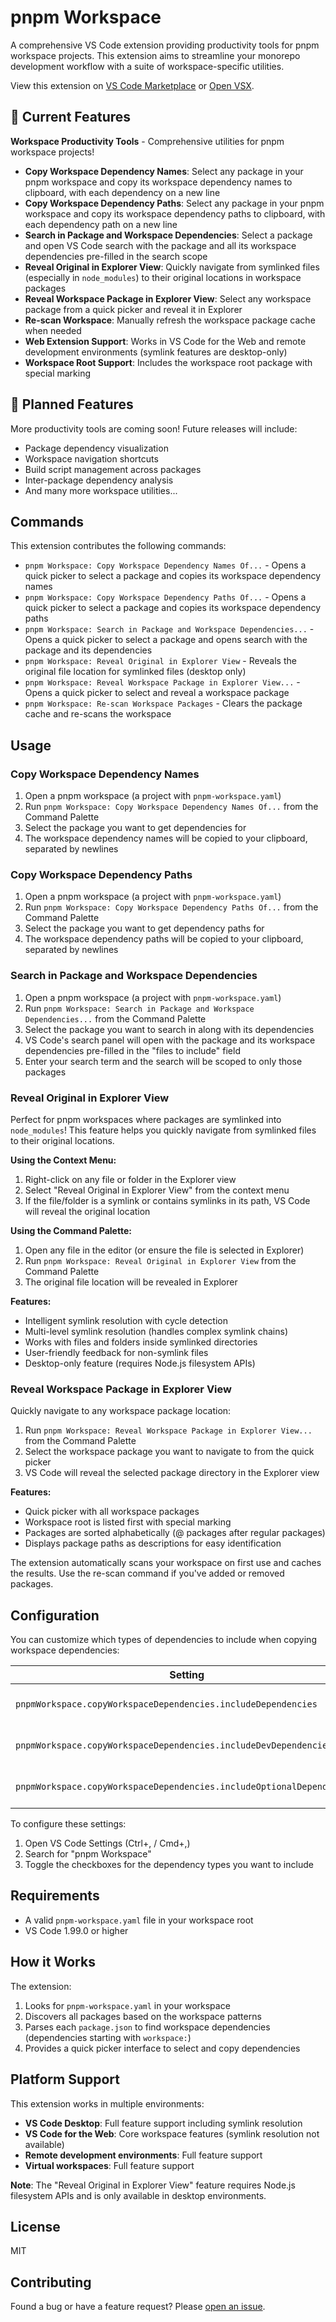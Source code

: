 # pnpm Workspace

A comprehensive VS Code extension providing productivity tools for pnpm workspace projects. This extension aims to streamline your monorepo development workflow with a suite of workspace-specific utilities.

View this extension on [VS Code Marketplace](https://marketplace.visualstudio.com/items?itemName=reekystive.pnpm-workspace) or [Open VSX](https://open-vsx.org/extension/reekystive/pnpm-workspace).

## 🚀 Current Features

**Workspace Productivity Tools** - Comprehensive utilities for pnpm workspace projects!

- **Copy Workspace Dependency Names**: Select any package in your pnpm workspace and copy its workspace dependency names to clipboard, with each dependency on a new line
- **Copy Workspace Dependency Paths**: Select any package in your pnpm workspace and copy its workspace dependency paths to clipboard, with each dependency path on a new line
- **Search in Package and Workspace Dependencies**: Select a package and open VS Code search with the package and all its workspace dependencies pre-filled in the search scope
- **Reveal Original in Explorer View**: Quickly navigate from symlinked files (especially in `node_modules`) to their original locations in workspace packages
- **Reveal Workspace Package in Explorer View**: Select any workspace package from a quick picker and reveal it in Explorer
- **Re-scan Workspace**: Manually refresh the workspace package cache when needed
- **Web Extension Support**: Works in VS Code for the Web and remote development environments (symlink features are desktop-only)
- **Workspace Root Support**: Includes the workspace root package with special marking

## 🔮 Planned Features

More productivity tools are coming soon! Future releases will include:

- Package dependency visualization
- Workspace navigation shortcuts
- Build script management across packages
- Inter-package dependency analysis
- And many more workspace utilities...

## Commands

This extension contributes the following commands:

- `pnpm Workspace: Copy Workspace Dependency Names Of...` - Opens a quick picker to select a package and copies its workspace dependency names
- `pnpm Workspace: Copy Workspace Dependency Paths Of...` - Opens a quick picker to select a package and copies its workspace dependency paths
- `pnpm Workspace: Search in Package and Workspace Dependencies...` - Opens a quick picker to select a package and opens search with the package and its dependencies
- `pnpm Workspace: Reveal Original in Explorer View` - Reveals the original file location for symlinked files (desktop only)
- `pnpm Workspace: Reveal Workspace Package in Explorer View...` - Opens a quick picker to select and reveal a workspace package
- `pnpm Workspace: Re-scan Workspace Packages` - Clears the package cache and re-scans the workspace

## Usage

### Copy Workspace Dependency Names

1. Open a pnpm workspace (a project with `pnpm-workspace.yaml`)
2. Run `pnpm Workspace: Copy Workspace Dependency Names Of...` from the Command Palette
3. Select the package you want to get dependencies for
4. The workspace dependency names will be copied to your clipboard, separated by newlines

### Copy Workspace Dependency Paths

1. Open a pnpm workspace (a project with `pnpm-workspace.yaml`)
2. Run `pnpm Workspace: Copy Workspace Dependency Paths Of...` from the Command Palette
3. Select the package you want to get dependency paths for
4. The workspace dependency paths will be copied to your clipboard, separated by newlines

### Search in Package and Workspace Dependencies

1. Open a pnpm workspace (a project with `pnpm-workspace.yaml`)
2. Run `pnpm Workspace: Search in Package and Workspace Dependencies...` from the Command Palette
3. Select the package you want to search in along with its dependencies
4. VS Code's search panel will open with the package and its workspace dependencies pre-filled in the "files to include" field
5. Enter your search term and the search will be scoped to only those packages

### Reveal Original in Explorer View

Perfect for pnpm workspaces where packages are symlinked into `node_modules`! This feature helps you quickly navigate from symlinked files to their original locations.

**Using the Context Menu:**

1. Right-click on any file or folder in the Explorer view
2. Select "Reveal Original in Explorer View" from the context menu
3. If the file/folder is a symlink or contains symlinks in its path, VS Code will reveal the original location

**Using the Command Palette:**

1. Open any file in the editor (or ensure the file is selected in Explorer)
2. Run `pnpm Workspace: Reveal Original in Explorer View` from the Command Palette
3. The original file location will be revealed in Explorer

**Features:**

- Intelligent symlink resolution with cycle detection
- Multi-level symlink resolution (handles complex symlink chains)
- Works with files and folders inside symlinked directories
- User-friendly feedback for non-symlink files
- Desktop-only feature (requires Node.js filesystem APIs)

### Reveal Workspace Package in Explorer View

Quickly navigate to any workspace package location:

1. Run `pnpm Workspace: Reveal Workspace Package in Explorer View...` from the Command Palette
2. Select the workspace package you want to navigate to from the quick picker
3. VS Code will reveal the selected package directory in the Explorer view

**Features:**

- Quick picker with all workspace packages
- Workspace root is listed first with special marking
- Packages are sorted alphabetically (@ packages after regular packages)
- Displays package paths as descriptions for easy identification

The extension automatically scans your workspace on first use and caches the results. Use the re-scan command if you've added or removed packages.

## Configuration

You can customize which types of dependencies to include when copying workspace dependencies:

| Setting                                                               | Default | Description                      |
| --------------------------------------------------------------------- | ------- | -------------------------------- |
| `pnpmWorkspace.copyWorkspaceDependencies.includeDependencies`         | `true`  | Include production dependencies  |
| `pnpmWorkspace.copyWorkspaceDependencies.includeDevDependencies`      | `true`  | Include development dependencies |
| `pnpmWorkspace.copyWorkspaceDependencies.includeOptionalDependencies` | `true`  | Include optional dependencies    |

To configure these settings:

1. Open VS Code Settings (Ctrl+, / Cmd+,)
2. Search for "pnpm Workspace"
3. Toggle the checkboxes for the dependency types you want to include

## Requirements

- A valid `pnpm-workspace.yaml` file in your workspace root
- VS Code 1.99.0 or higher

## How it Works

The extension:

1. Looks for `pnpm-workspace.yaml` in your workspace
2. Discovers all packages based on the workspace patterns
3. Parses each `package.json` to find workspace dependencies (dependencies starting with `workspace:`)
4. Provides a quick picker interface to select and copy dependencies

## Platform Support

This extension works in multiple environments:

- **VS Code Desktop**: Full feature support including symlink resolution
- **VS Code for the Web**: Core workspace features (symlink resolution not available)
- **Remote development environments**: Full feature support
- **Virtual workspaces**: Full feature support

**Note**: The "Reveal Original in Explorer View" feature requires Node.js filesystem APIs and is only available in desktop environments.

## License

MIT

## Contributing

Found a bug or have a feature request? Please [open an issue](https://github.com/reekystive/vscode-pnpm-workspace/issues).
